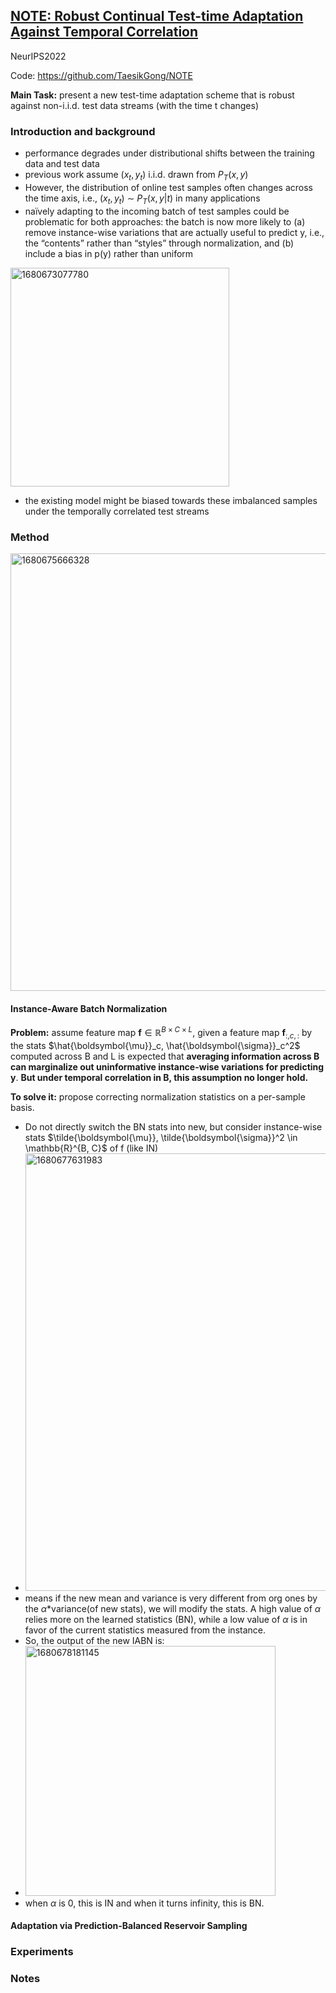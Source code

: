 ## [NOTE: Robust Continual Test-time Adaptation Against Temporal Correlation](https://arxiv.org/abs/2208.05117)

NeurIPS2022

Code: https://github.com/TaesikGong/NOTE

**Main Task:** present a new test-time adaptation scheme that is robust against non-i.i.d.
test data streams (with the time t changes)

### Introduction and background
- performance degrades under distributional shifts between the training data and test data
- previous work assume ($x_t, y_t$) i.i.d. drawn from $P_T (x,y)$
- However, the distribution of online test samples often changes across the time axis, i.e., ($x_t, y_t$) ∼ $P_T (x,y|t)$ in many applications
- naïvely adapting to the incoming batch of test samples could be problematic for both approaches: the batch is now more likely to (a) remove instance-wise variations that are actually useful to predict y, i.e., the “contents” rather than “styles” through normalization, and (b) include a bias in p(y) rather than uniform

<img width=350 alt="1680673077780" src="https://user-images.githubusercontent.com/46414159/229990392-28dad764-6ae9-4f56-9949-38542ce6e07c.png">

- the existing model might be biased towards these imbalanced samples under the temporally correlated test streams

### Method
<img width=700 alt="1680675666328" src="https://user-images.githubusercontent.com/46414159/229997525-d038bca2-9e9f-4bca-9568-d964ba704b9e.png">

#### Instance-Aware Batch Normalization
**Problem:** assume feature map $\mathbf{f} \in \mathbb{R}^{B \times C \times L}$, given a feature map $\mathbf{f}_{:, c,:}$ by the stats $\hat{\boldsymbol{\mu}}_c, \hat{\boldsymbol{\sigma}}_c^2$ computed across B and L is expected that **averaging information across B can marginalize out uninformative instance-wise variations for predicting y**. **But under temporal correlation in B, this assumption no longer hold.**

**To solve it:**  propose correcting normalization statistics on a per-sample basis.
- Do not directly switch the BN stats into new, but consider instance-wise stats $\tilde{\boldsymbol{\mu}}, \tilde{\boldsymbol{\sigma}}^2 \in \mathbb{R}^{B, C}$ of f (like IN)
- <img width=700 alt="1680677631983" src="https://user-images.githubusercontent.com/46414159/230003732-45f9743e-0485-452d-87fd-c315db35dfea.png">
- means if the new mean and variance is very different from org ones by the $\alpha$*variance(of new stats), we will modify the stats. A high value of $\alpha$ relies more on the learned statistics (BN), while a low value of $\alpha$ is in favor of the current statistics measured from the instance. 
- So, the output of the new IABN is:
- <img width=400 alt="1680678181145" src="https://user-images.githubusercontent.com/46414159/230005550-3954bde5-b8b8-4475-ba63-d92c10adc4a7.png">
- when $\alpha$ is 0, this is IN and when it turns infinity, this is BN.

#### Adaptation via Prediction-Balanced Reservoir Sampling

### Experiments

### Notes
